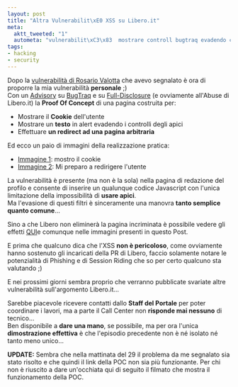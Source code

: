 ```yaml
--- 
layout: post
title: "Altra Vulnerabilit\xE0 XSS su Libero.it"
meta: 
  aktt_tweeted: "1"
  autometa: "vulnerabilit\xC3\x83  mostrare controll bugtraq evadendo costruita proporre libero"
tags: 
- hacking
- security
---
```

Dopo la [vulnerabilità di Rosario Valotta](http://www.lastknight.com/2007/03/27/liberoit-e-xss-pericolo-credenziali/) che avevo segnalato è ora di proporre la mia vulnerabilità **personale** ;)  
Con un [Advisory](http://www.lastknight.com/xss-libero) su [BugTraq](http://www.securityfocus.com/archive/1/464048/30/0/threaded) e su [Full-Disclosure](http://seclists.org/fulldisclosure/2007/Mar/0492.html) (e ovviamente all'Abuse di Libero.it) la **Proof Of Concept** di una pagina costruita per:  
  
*  Mostrare il **Cookie** dell'utente
*  Mostrare un **testo** in alert evadendo i controlli degli apici
*  Effettuare **un redirect ad una pagina arbitraria**  
  
Ed ecco un paio di immagini della realizzazione pratica:  

*  [Immagine 1](/download/20070328_xss1.jpg): mostro il cookie
*  [Immagine 2](/download/20070328_xss2.jpg): Mi preparo a redirigere l'utente  
  
La vulnerabilità è presente (ma non è la sola) nella pagina di redazione del profilo e consente di inserire un qualunque codice Javascript con l'unica limitazione della impossibilità di **usare apici**.  
Ma l'evasione di questi filtri è sinceramente una manovra **tanto semplice quanto comune**...  
  
Sino a che Libero non eliminerà la pagina incriminata è possibile vedere gli effetti [QUI](http://digiland.libero.it/profilo.phtml?nick=XssForFun&top=1)e comunque nelle immagini presenti in questo Post.  
  
E prima che qualcuno dica che l'XSS **non è pericoloso**, come ovviamente hanno sostenuto gli incaricati della PR di Libero, faccio solamente notare le potenzialità di Phishing e di Session Riding che so per certo qualcuno sta valutando ;)  
  
E nei prossimi giorni sembra proprio che verranno pubblicate svariate altre vulnerabilità sull'argomento Libero.it...  
  
Sarebbe piacevole ricevere contatti dallo **Staff del Portale** per poter coordinare i lavori, ma a parte il Call Center non **risponde mai nessuno** di tecnico...  
Ben disponibile a **dare una mano**, se possibile, ma per ora l'unica **dimostrazione effettiva** è che l'episodio precedente non è né isolato né tanto meno unico...
  
**UPDATE:** Sembra che nella mattinata del 29 il problema da me segnalato sia stato risolto e che quindi il link della POC non sia più funzionante.  Per chi non è riuscito a dare un'occhiata qui di seguito il filmato che mostra il funzionamento della POC.  
  
<object width="425" height="350"><param name="movie" value="http://www.youtube.com/v/PMWlCK09C-U"></param><param name="wmode" value="transparent"></param><embed src="http://www.youtube.com/v/PMWlCK09C-U" type="application/x-shockwave-flash" wmode="transparent" width="425" height="350"></embed></object> 
